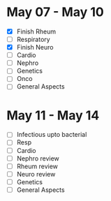 # May 07 - May 10
- [x] Finish Rheum
- [ ] Respiratory
- [x] Finish Neuro
- [ ] Cardio
- [ ] Nephro
- [ ] Genetics
- [ ] Onco
- [ ] General Aspects
# May 11 - May 14
- [ ] Infectious upto bacterial
- [ ] Resp
- [ ] Cardio
- [ ] Nephro review
- [ ] Rheum review
- [ ] Neuro review
- [ ] Genetics
- [ ] General Aspects